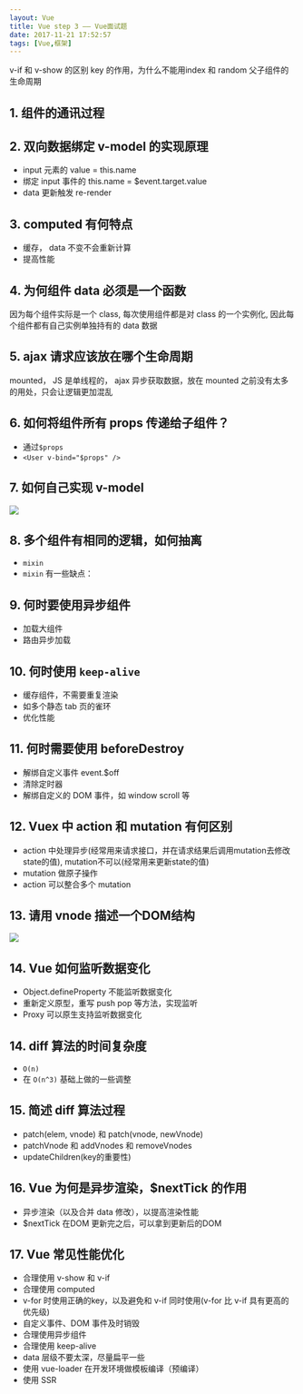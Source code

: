 ```yaml
---
layout: Vue
title: Vue step 3 —— Vue面试题
date: 2017-11-21 17:52:57
tags: [Vue,框架]
---
```

v-if 和 v-show 的区别
key 的作用，为什么不能用index 和 random
父子组件的生命周期

## 1. 组件的通讯过程

## 2. 双向数据绑定 v-model 的实现原理

- input 元素的 value = this.name
- 绑定 input 事件的 this.name = $event.target.value
- data 更新触发 re-render

## 3. computed 有何特点

- 缓存， data 不变不会重新计算
- 提高性能

## 4. 为何组件 data 必须是一个函数

因为每个组件实际是一个 class, 每次使用组件都是对 class 的一个实例化, 因此每个组件都有自己实例单独持有的 data 数据

## 5. ajax 请求应该放在哪个生命周期

mounted， JS 是单线程的， ajax 异步获取数据，放在 mounted 之前没有太多的用处，只会让逻辑更加混乱

## 6. 如何将组件所有 props 传递给子组件？

- 通过`$props`
- `<User v-bind="$props" />`

## 7. 如何自己实现 v-model

<img src="https://i.loli.net/2021/01/23/lPKnNQ5JAoaHbw3.png" >

## 8. 多个组件有相同的逻辑，如何抽离

- `mixin`
- `mixin` 有一些缺点：

## 9. 何时要使用异步组件

- 加载大组件
- 路由异步加载

## 10. 何时使用 `keep-alive`

- 缓存组件，不需要重复渲染
- 如多个静态 tab 页的雀环
- 优化性能

## 11. 何时需要使用 beforeDestroy

- 解绑自定义事件 event.$off
- 清除定时器
- 解绑自定义的 DOM 事件，如 window scroll 等

## 12. Vuex 中 action 和 mutation 有何区别

- action 中处理异步(经常用来请求接口，并在请求结果后调用mutation去修改state的值), mutation不可以(经常用来更新state的值)
- mutation 做原子操作
- action 可以整合多个 mutation

## 13. 请用 vnode 描述一个DOM结构

<img src="https://i.loli.net/2021/01/23/9FYLJP6jOlERS7I.png" >

## 14. Vue 如何监听数据变化

- Object.defineProperty 不能监听数据变化
- 重新定义原型，重写 push pop 等方法，实现监听
- Proxy 可以原生支持监听数据变化

## 14. diff 算法的时间复杂度

- `O(n)`
- 在 `O(n^3)` 基础上做的一些调整

## 15. 简述 diff 算法过程

- patch(elem, vnode) 和 patch(vnode, newVnode)
- patchVnode 和 addVnodes 和 removeVnodes
- updateChildren(key的重要性)

## 16. Vue 为何是异步渲染，$nextTick 的作用

- 异步渲染（以及合并 data 修改），以提高渲染性能
- $nextTick 在DOM 更新完之后，可以拿到更新后的DOM

## 17. Vue 常见性能优化

- 合理使用 v-show 和 v-if
- 合理使用 computed
- v-for 时使用正确的key，以及避免和 v-if 同时使用(v-for 比 v-if 具有更高的优先级)
- 自定义事件、DOM 事件及时销毁
- 合理使用异步组件
- 合理使用 keep-alive
- data 层级不要太深，尽量扁平一些
- 使用 vue-loader 在开发环境做模板编译（预编译）
- 使用 SSR
